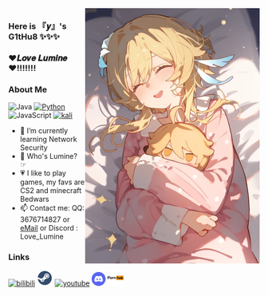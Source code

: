 <img width="350px" align="right" src="https://raw.githubusercontent.com/Love-Lumine/Love-Lumine/refs/heads/main/1731426892115.png"/>

###       Here is 『𝒚』's G1tHu8 ✨✨✨

<h3>❤𝑳𝒐𝒗𝒆 𝑳𝒖𝒎𝒊𝒏𝒆❤!!!!!!!</h3>

###       About Me
![Java](https://img.shields.io/badge/-Java-007396?style=flat-square&logo=java&logoColor=ffffff)
[![Python](https://img.shields.io/badge/-Python-3776AB?style=flat-square&logo=python&logoColor=ffffff)](https://www.python.org/)
![JavaScript](https://img.shields.io/badge/JavaScript-F7DF1E?style=flat-square&logo=JavaScript&logoColor=ffffff)
[![kali](https://img.shields.io/badge/-Linux-333333?style=flat-square&logo=linux&logoColor=white)](https://kali.org/)
- 👣 I’m currently learning Network Security
- 💝 Who's Lumine?      ☞
- 💗 I like to play games, my favs are CS2 and minecraft Bedwars
- 📫 Contact me: QQ: 3676714827 or [eMail](https://skate-yy@hotmail.com) or Discord : Love_Lumine

###   Links

[![bilibili](https://i0.hdslb.com/bfs/static/jinkela/long/images/favicon.ico)](https://space.bilibili.com/3461566580132257)
[![steam](https://raw.githubusercontent.com/Love-Lumine/Love-Lumine/refs/heads/main/steam-icon.png)](https://steamcommunity.com/id/Love_Lumine)
[![youtube](https://www.youtube.com/s/desktop/d96517c3/img/logos/favicon_32x32.png)](https://youtube.com/@Skateyy_Lumine)
[![discord](https://raw.githubusercontent.com/Love-Lumine/Love-Lumine/refs/heads/main/discord.png)](https://discord.gg/VQDqZ8jB)
[![pronhub](https://raw.githubusercontent.com/Love-Lumine/Love-Lumine/refs/heads/main/7150904_pornhub_official_logo_icon.png)](https://www.bilibili.com/video/BV1bi421h79s)
